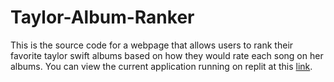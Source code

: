 # Taylor-Album-Ranker
This is the source code for a webpage that allows users to rank their favorite taylor swift albums based on how they would rate each song on her albums. You can view the current application running on replit at this [link](https://taylor-album-ranker.lemoose6.repl.co).
